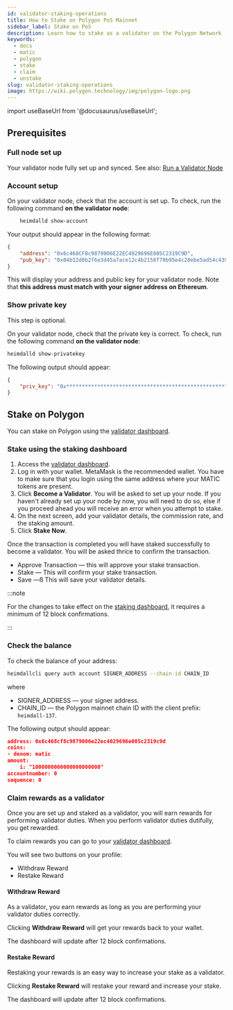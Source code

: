 ```yaml
---
id: validator-staking-operations
title: How to Stake on Polygon PoS Mainnet
sidebar_label: Stake on PoS
description: Learn how to stake as a validator on the Polygon Network
keywords:
  - docs
  - matic
  - polygon
  - stake
  - claim
  - unstake
slug: validator-staking-operations
image: https://wiki.polygon.technology/img/polygon-logo.png
---
```

import useBaseUrl from '@docusaurus/useBaseUrl';

## Prerequisites

### Full node set up

Your validator node fully set up and synced. See also: [Run a Validator Node](/pos/validator/run-validator/binaries.md)

### Account setup

On your validator node, check that the account is set up. To check, run the following command **on the validator node**:

```sh
    heimdalld show-account
```

Your output should appear in the following format:

```json
{
    "address": "0x6c468CF8c9879006E22EC4029696E005C2319C9D",
    "pub_key": "0x04b12d8b2f6e3d45a7ace12c4b2158f79b95e4c28ebe5ad54c439be9431d7fc9dc1164210bf6a5c3b8523528b931e772c86a307e8cff4b725e6b4a77d21417bf19"
}
```

This will display your address and public key for your validator node. Note that **this address must match with your signer address on Ethereum**.

### Show private key

This step is optional.

On your validator node, check that the private key is correct. To check, run the following command **on the validator node**:

```sh
heimdalld show-privatekey
```

The following output should appear:

```json
{
    "priv_key": "0x********************************************************"
}
```

## Stake on Polygon

You can stake on Polygon using the [validator dashboard](https://staking.polygon.technology/validators/).

### Stake using the staking dashboard

1. Access the [validator dashboard](https://staking.polygon.technology/validators/).
2. Log in with your wallet. MetaMask is the recommended wallet. You have to make sure that you login using the same address where your MATIC tokens are present.
3. Click **Become a Validator**. You will be asked to set up your node. If you haven't already set up your node by now, you will need to do so, else if you proceed ahead you will receive an error when you attempt to stake.
4. On the next screen, add your validator details, the commission rate, and the staking amount.
5. Click **Stake Now**.

Once the transaction is completed you will have staked successfully to become a validator. You will be asked thrice to confirm the transaction.

* Approve Transaction — this will approve your stake transaction.
* Stake — This will confirm your stake transaction.
* Save —ß This will save your validator details.

:::note

For the changes to take effect on the [staking dashboard](https://staking.polygon.technology/account), it requires a minimum of 12 block confirmations.

:::

### Check the balance

To check the balance of your address:

```sh
heimdallcli query auth account SIGNER_ADDRESS --chain-id CHAIN_ID
```

where

* SIGNER_ADDRESS — your signer address.
* CHAIN_ID — the Polygon mainnet chain ID with the client prefix: `heimdall-137`.

The following output should appear:

```json
address: 0x6c468cf8c9879006e22ec4029696e005c2319c9d
coins:
- denom: matic
amount:
    i: "1000000000000000000000"
accountnumber: 0
sequence: 0
```

### Claim rewards as a validator

Once you are set up and staked as a validator, you will earn rewards for performing validator duties. When you perform validator duties dutifully, you get rewarded.

To claim rewards you can go to your [validator dashboard](https://staking.polygon.technology/account).

You will see two buttons on your profile:

* Withdraw Reward
* Restake Reward

#### Withdraw Reward

As a validator, you earn rewards as long as you are performing your validator duties correctly.

Clicking **Withdraw Reward** will get your rewards back to your wallet.

The dashboard will update after 12 block confirmations.

#### Restake Reward

Restaking your rewards is an easy way to increase your stake as a validator.

Clicking **Restake Reward** will restake your reward and increase your stake.

The dashboard will update after 12 block confirmations.
